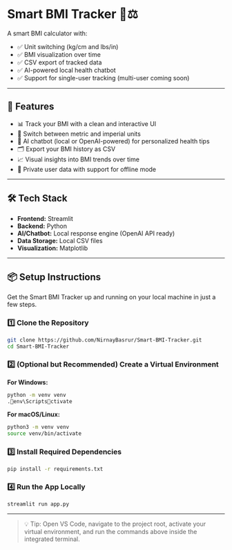 
# Smart BMI Tracker 🧠⚖️

A smart BMI calculator with:

- ✅ Unit switching (kg/cm and lbs/in)
- ✅ BMI visualization over time
- ✅ CSV export of tracked data
- ✅ AI-powered local health chatbot
- ✅ Support for single-user tracking (multi-user coming soon)

---

## 🚀 Features

- 📊 Track your BMI with a clean and interactive UI  
- 🔄 Switch between metric and imperial units  
- 🧠 AI chatbot (local or OpenAI-powered) for personalized health tips  
- 🗂 Export your BMI history as CSV  
- 📈 Visual insights into BMI trends over time  
- 🔐 Private user data with support for offline mode  

---

## 🛠️ Tech Stack

- **Frontend:** Streamlit  
- **Backend:** Python  
- **AI/Chatbot:** Local response engine (OpenAI API ready)  
- **Data Storage:** Local CSV files  
- **Visualization:** Matplotlib  

---

## 📦 Setup Instructions

Get the Smart BMI Tracker up and running on your local machine in just a few steps.

### 1️⃣ Clone the Repository
```bash
git clone https://github.com/NirnayBasrur/Smart-BMI-Tracker.git
cd Smart-BMI-Tracker
```

### 2️⃣ (Optional but Recommended) Create a Virtual Environment
**For Windows:**
```bash
python -m venv venv
.env\Scriptsctivate
```

**For macOS/Linux:**
```bash
python3 -m venv venv
source venv/bin/activate
```

### 3️⃣ Install Required Dependencies
```bash
pip install -r requirements.txt
```

### 4️⃣ Run the App Locally
```bash
streamlit run app.py
```

---

> 💡 Tip: Open VS Code, navigate to the project root, activate your virtual environment, and run the commands above inside the integrated terminal.

